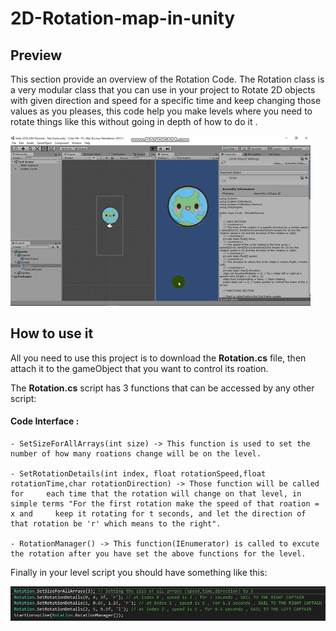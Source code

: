 # 2D-Rotation-map-in-unity

## Preview
  This section provide an overview of the Rotation Code.
  The Rotation class is a very modular class that you can use in your project to Rotate 2D objects with given direction and speed for a     specific time and keep changing those values as you pleases, this code help you make levels where you need to rotate things like this without going in depth of how to do it .
  
  ![](UnityGif.gif)
  
## How to use it 
  All you need to use this project is to download the **Rotation.cs** file, then attach it to the gameObject that you want to control its roation.
  
  The **Rotation.cs** script has 3 functions that can be accessed by any other script:
  #### Code Interface :
    - SetSizeForAllArrays(int size) -> This function is used to set the number of how many roations change will be on the level.
    
    - SetRotationDetails(int index, float rotationSpeed,float rotationTime,char rotationDirection) -> Those function will be called for     each time that the rotation will change on that level, in simple terms "For the first rotation make the speed of that roation = x and     keep it rotating for t seconds, and let the direction of that rotation be 'r' which means to the right".
    
    - RotationManager() -> This function(IEnumerator) is called to excute the rotation after you have set the above functions for the level.
    
    
    
  Finally in your level script you should have something like this:
  
  ![howToUseIt](HowToUse.png)
